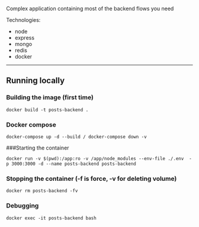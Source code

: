 Complex application containing most of the backend flows you need

Technologies:

- node
- express
- mongo
- redis
- docker

---

## Running locally

### Building the image (first time)

```
docker build -t posts-backend .
```

### Docker compose

```
docker-compose up -d --build / docker-compose down -v
```

###Starting the container

```
docker run -v $(pwd):/app:ro -v /app/node_modules --env-file ./.env  -p 3000:3000 -d --name posts-backend posts-backend
```

### Stopping the container (-f is force, -v for deleting volume)

```
docker rm posts-backend -fv
```

### Debugging

```
docker exec -it posts-backend bash
```
